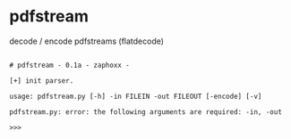 # pdfstream
decode / encode pdfstreams (flatdecode)

<p>
<code>
# pdfstream - 0.1a - zaphoxx - <br>
[+] init parser.<br>
usage: pdfstream.py [-h] -in FILEIN -out FILEOUT [-encode] [-v]<br>
pdfstream.py: error: the following arguments are required: -in, -out<br>
>>> <br>
</code>
<p>

